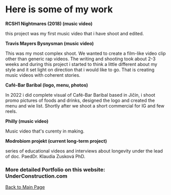 # Here is some of my work #

**RCSH1 Nightmares (2018) (music video)**

this project was my first music video that i have shoot and edited. 

**Travis Mayers Bysnysman (music video)**

This was my most complex shoot. We wanted to create a film-like video clip other than generic rap videos. The writing and shooting took about 2-3 weeks and during this project i started to think a little different about my style and it set light on direction that i would like to go. That is creating music videos with coherent stories. 

**Café-Bar Baribal (logo, menu, photos)**

In 2022 i did complete visual of Café-Bar Baribal based in Jičín, i shoot promo pictures of foods and drinks, designed the logo and created the menu and wie list.
Shortly after we shoot a short commercial for IG and few reels. 

**Philly (music video)**

Music video that's curenty in making.

**Modrobiom projekt (current long-term project)**

series of educational videos and interviews about longevity under the lead of doc. PaedDr. Klaudia Zusková PhD.

<H3>More detailed Portfolio on this website: UnderConstruction.com </H3>

[Back to Main Page](/index.md)
